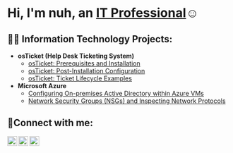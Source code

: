  <h1>Hi, I'm nuh, an <a href="https://linkedin.com/in/Josh">IT Professional</a>☺</h1>

<h2>👨‍💻 Information Technology Projects:</h2>

- <b>osTicket (Help Desk Ticketing System)</b>
  - [osTicket: Prerequisites and Installation](https://github.com/nuhsuleiban/osticket-prereqs)
  - [osTicket: Post-Installation Configuration](https://github.com/nuhsuleiban/post-install-config)
  - [osTicket: Ticket Lifecycle Examples](https://github.com/nuhsuleiban/ticket-lifecycle)
- <b>Microsoft Azure</b>
  - [Configuring On-premises Active Directory within Azure VMs](https://github.com/nuhsuleiban/configure-ad)
  - [Network Security Groups (NSGs) and Inspecting Network Protocols](https://github.com/nuhsuleiban/azure-network-protocols)

<h2>🤳Connect with me:</h2>

[<img align="left" alt="Josh | Twitter" width="22px" src="https://cdn.jsdelivr.net/npm/simple-icons@v3/icons/twitter.svg" />][twitter]
[<img align="left" alt="Josh | LinkedIn" width="22px" src="https://cdn.jsdelivr.net/npm/simple-icons@v3/icons/linkedin.svg" />][linkedin]
[<img align="left" alt="Josh | Instagram" width="22px" src="https://cdn.jsdelivr.net/npm/simple-icons@v3/icons/instagram.svg" />][instagram]

[twitter]: https://twitter.com/Josh
[instagram]: https://www.instagram.com/Josh
[linkedin]: https://linkedin.com/in/Josh

